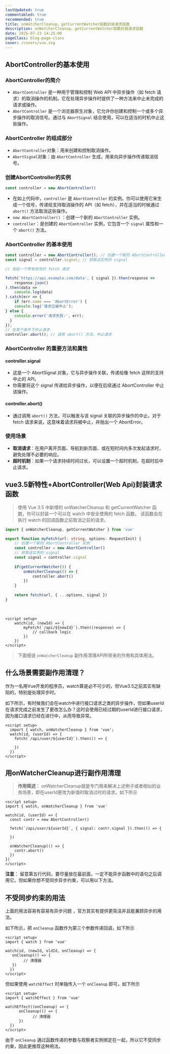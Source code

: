 ```yaml
---
lastUpdated: true
commentabled: true
recommended: true
title: onWatcherCleanup、getCurrentWatcher函数封装请求函数
description: onWatcherCleanup、getCurrentWatcher函数封装请求函数
date: 2025-07-23 14:25:00 
pageClass: blog-page-class
cover: /covers/vue.svg
---
```


## AbortController的基本使用 ##

### AbortController的简介 ###

- `AbortController` 是一种用于管理和控制 Web API 中异步操作（如 fetch 请求）的取消操作的机制。它在处理异步操作时提供了一种方法来中止未完成的请求或操作。
- `AbortController` 是一个浏览器原生对象，它允许你创建和控制一个或多个异步操作的取消信号。通过与 `AbortSignal` 结合使用，可以在适当的时机中止这些操作。

### AbortController 的组成部分 ###

- `AbortController`对象：用来创建和控制取消操作。
- `AbortSignal`对象：由 `AbortController` 生成，用来向异步操作传递取消信号。

### 创建AbortController的实例 ###

```ts
const controller = new AbortController()
```

- 在如上代码中，`controller` 是 `AbortController` 的实例。你可以使用它来生成一个信号，传递给支持取消操作的 API（如 fetch），并在适当的时候通过 `abort()` 方法取消这些操作。
- `new AbortController()` ：创建一个新的 `AbortController` 实例。
- `controller`：是创建的 `AbortController` 实例，它包含一个 `signal` 属性和一个 `abort()` 方法。

### AbortController 的基本使用 ###

```js
const controller = new AbortController(); // 创建一个新的 AbortController 实例
const signal = controller.signal; // 获取该实例的 signal

// 发起一个带有信号的 fetch 请求

fetch('https://api.example.com/data', { signal }).then(response => 
    response.json()
).then(data => 
    console.log(data)
).catch(err => { 
    if (err.name === 'AbortError') { 
    console.log('请求已被中止'); 
} else { 
    console.error('请求失败:', err); 
  } 
}); 
// 在某个条件下中止请求 
controller.abort(); // 调用 abort() 方法，中止请求
```

### AbortController 的重要方法和属性 ##

#### controller.signal ####

- 这是一个 AbortSignal 对象，它与异步操作关联，传递给像 fetch 这样的支持中止的 API。
- 你需要将这个 signal 传递给异步操作，以便在后续通过 AbortController 中止该操作。

#### controller.abort() ####

- 通过调用 `abort()` 方法，可以触发与该 signal 关联的异步操作的中止。对于 fetch 请求来说，这意味着请求将被中止，并抛出一个 AbortError。

### 使用场景 ###

- **取消请求**：在用户离开页面、导航到新页面、或在短时间内多次发起请求时，避免处理不必要的响应。
- **超时机制**：如果一个请求持续时间过长，可以设置一个超时机制，在超时后中止请求。

## vue3.5新特性+AbortController(Web Api)封装请求函数 ##

> 使用 Vue 3.5 中新增的 onWatcherCleanup 和 getCurrentWatcher 函数，你可以封装一个可以在 watch 中安全使用的 fetch 函数。 该函数会在执行 watch 的回调函数之前取消之前的请求。

```ts:myFetch.ts
import { onWatcherCleanup, getCurrentWatcher } from 'vue'

export function myFetch(url: string, options: RequestInit) {
    // 创建一个新的 AbortController 实例
    const controller = new AbortController() 
    // 获取该实例的 signal
    const signal = controller.signal
    
    if(getCurrentWatcher()) {
        onWatcherCleanup(() => {
            controller.abort()
        })
    }
    
    return fetch(url, { ...options, signal })
}
```

<br />

```vue:Comp.vue
<script setup>
    watch(id, (newId) => {
        myFetch(`/api/${newId}`).then((response) => {
            // callback logic
        })
    })
</script>
```

> 下面细说 `onWatcherCleanup` 副作用清理API所带来的作用和具体用法。

## 什么场景需要副作用清理？ ##

作为一名用Vue开发的程序员，watch算是必不可少的，但Vue3.5之前其实有缺陷的，特别是处理异步时。

如下所示，有时候我们会在watch中进行接口请求之类的异步操作，但如果userId在请求完成之前发生了更改怎么办？这时会使用已经过期的userId进行接口请求，因为接口请求已经在进行中，从而导致异常。

```vue
<script setup>
  import { watch, onWatcherCleanup } from 'vue';
  watch(id, (userId) => {
    fetch(`/api/user/${userId}`).then(() => {
	  
    })
  })
</script>
```

## 用onWatcherCleanup进行副作用清理 ##

> **作用简述**： onWatcherCleanup就是专门用来解决上述例子或者相似的业务场景，即在userId更改为新值时取消过时的请求。如下所示

```vue
<script setup>
import { watch, onWatcherCleanup } from 'vue'

watch(id, (userId) => {
  const contr = new AbortController()

  fetch(`/api/user/${userId}`, { signal: contr.signal }).then(() => {
    
  })

  onWatcherCleanup(() => {
    contr.abort()
  })
})
</script>
```

**注意**： 留意第五行代码，要尽量放在最前面，一定不能异步函数中的语句之后调用它。但如果你想不受同步异步约束，可以用以下方法。

## 不受同步约束的用法 ##

上面的用法容易有容易有异步问题 ，官方其实有提供更简洁并且能兼顾异步的用法。

如下所示，把 `onCleanup` 函数作为第三个参数传递回调，如下所示

```vue
<script setup>
import { watch } from 'vue'

watch(id, (newId, oldId, onCleanup) => {
   onCleanup(() => {
        // 清理器
   })
  })
</script>
```

但如果使用 `watchEffect` 时单独传入一个 `onCleanup` 即可，如下所示

```vue
<script setup>
import { watchEffect } from 'vue'

watchEffect((onCleanup) => {
      onCleanup(() => {
            // 清理器
      })
  })
</script>
```

由于 `onCleanup` 通过函数传递的参数与观察者实例绑定在一起，所以它不受同步约束，因此更推荐这种用法。
